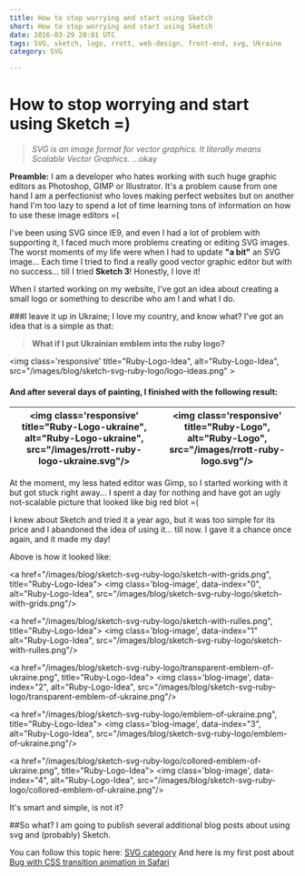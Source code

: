 ```yaml
---
title: How to stop worrying and start using Sketch
short: How to stop worrying and start using Sketch
date: 2016-03-29 20:01 UTC
tags: SVG, sketch, logo, rrott, web-design, front-end, svg, Ukraine
category: SVG

---
```

# How to stop worrying and start using Sketch =)

> *SVG is an image format for vector graphics. It literally means Scalable Vector Graphics.*
...okay

**Preamble:** I am a developer who hates working with such huge graphic editors as Photoshop, GIMP or Illustrator. It's a problem cause from one hand I am a perfectionist who loves making perfect websites but on another hand I'm too lazy to spend a lot of time learning tons of information on how to use these image editors =(

I've been using SVG since IE9, and even I had a lot of problem with supporting it, I faced much more problems creating or editing SVG images. The worst moments of my life were when I had to update **"a bit"** an SVG image... Each time I tried to find a really good vector graphic editor but with no success... till I tried **Sketch 3**!
Honestly, I love it!

When I started working on my website, I've got an idea about creating a small logo or something to describe who am I and what I do.

###I leave it up in Ukraine; I love my country,  and know what? I've got an idea that is a simple as that:
>**What if I put Ukrainian emblem into the ruby logo?**

<img class='responsive' title="Ruby-Logo-Idea", alt="Ruby-Logo-Idea", src="/images/blog/sketch-svg-ruby-logo/logo-ideas.png" ></img>

#### And after several days of painting, I finished with the following result:


|<img class='responsive' title="Ruby-Logo-ukraine", alt="Ruby-Logo-ukraine", src="/images/rrott-ruby-logo-ukraine.svg"/>|<img class='responsive' title="Ruby-Logo", alt="Ruby-Logo", src="/images/rrott-ruby-logo.svg"/>|
|---|---|
At the moment, my less hated editor was Gimp, so I started working with it but got stuck right away... I spent a day for nothing and have got an ugly not-scalable picture that looked like big red blot =(

I knew about Sketch and tried it a year ago, but it was too simple for its price and I abandoned the idea of using it... till now. I gave it a chance once again, and it made my day!

Above is how it looked like:


<a href="/images/blog/sketch-svg-ruby-logo/sketch-with-grids.png", title="Ruby-Logo-Idea">
  <img class='blog-image', data-index="0", alt="Ruby-Logo-Idea", src="/images/blog/sketch-svg-ruby-logo/sketch-with-grids.png"/>
</a>

<a href="/images/blog/sketch-svg-ruby-logo/sketch-with-rulles.png", title="Ruby-Logo-Idea">
  <img class='blog-image', data-index="1" alt="Ruby-Logo-Idea", src="/images/blog/sketch-svg-ruby-logo/sketch-with-rulles.png"/>
</a>

<a href="/images/blog/sketch-svg-ruby-logo/transparent-emblem-of-ukraine.png", title="Ruby-Logo-Idea">
  <img class='blog-image', data-index="2", alt="Ruby-Logo-Idea", src="/images/blog/sketch-svg-ruby-logo/transparent-emblem-of-ukraine.png"/>
</a>

<a href="/images/blog/sketch-svg-ruby-logo/emblem-of-ukraine.png", title="Ruby-Logo-Idea">
  <img class='blog-image', data-index="3", alt="Ruby-Logo-Idea", src="/images/blog/sketch-svg-ruby-logo/emblem-of-ukraine.png"/>
</a>

<a href="/images/blog/sketch-svg-ruby-logo/collored-emblem-of-ukraine.png", title="Ruby-Logo-Idea">
  <img class='blog-image', data-index="4", alt="Ruby-Logo-Idea", src="/images/blog/sketch-svg-ruby-logo/collored-emblem-of-ukraine.png"/>
</a>

It's smart and simple, is not it?

##So what?
I am going to publish several additional blog posts about using svg and (probably) Sketch.

You can follow this topic here: [SVG category](/blog/svg/)
And here is my first post about [Bug with CSS transition animation in Safari](/blog/svg/issue-with-css-transition-animation-in-safari.html)

